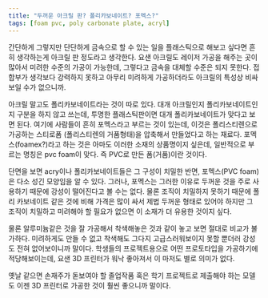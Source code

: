 ```yaml
---
title: "두꺼운 아크릴 판? 폴리카보네이트? 포멕스?"
tags: [foam pvc, poly carbonate plate, acryl]
---
```


간단하게 그렇지만 단단하게 금속으로 할 수 있는 일을 플래스틱으로 해보고 싶다면 흔히 생각하는게 아크릴 판 정도라고 생각한다. 요샌 아크릴도 레이저 가공을 해주는 곳이 많아서 미려한 수준의 가공이 가능한데, 그렇다고 금속을 대체할 수준은 되지 못한다. 접합부가 생각보다 강력하지 못하고 아무리 미려하게 가공하더라도 아크릴의 특성상 비싸보일 수가 없으니까. 

아크릴 말고도 폴리카보네이트라는 것이 따로 있다. 대개 아크릴인지 폴리카보네이트인지 구분을 하지 않고 쓰는데, 투명한 플래스틱판이면 대개 폴리카보네이트가 맞다고 보면 된다. 여기에 사람들이 흔히 포멕스라고 부르는 것이 있는데, 이것은 폴리스티렌으로 가공하는 스티로폼 (폴리스티렌의 거품형태)을 압축해서 만들었다고 하는 재료다. 포멕스(foamex?)라고 하는 것은 아마도 이러한 소재의 상품명이지 싶은데, 일반적으로 부르는 명칭은 pvc foam이 맞다. 즉 PVC로 만든 폼(거품)이란 것이다. 

단면을 보면 acry이나 폴리카보네이트들은 그 구성이 치밀한 반면, 포멕스(PVC foam)은 다소 성긴 모양임을 알 수 있다. 그러나, 포멕스는 그러한 이유로 두꺼운 것을 주로 사용하기 때문에 강성이 떨어진다고 볼 수는 없다. 물론 조직이 치밀하지 못하기 때문에 폴리 카보네이트 같은 것에 비해 가격은 많이 싸서 제법 두꺼운 형태로 있어야 하지만 그 조직이 치밀하고 미려해야 할 필요가 없으면 이 소재가 더 유용한 것이지 싶다.

물론 알루미늄같은 것을 잘 가공해서 착색해놓은 것과 같이 놓고 보면 절대로 비교가 불가하다. 미려하게도 만들 수 없고 착색해도 그다지 고급스러워보이지 못할 뿐더러 강성도 전혀 없어보이니까 말이다. 학생들의 프로젝트용으로 어떤 프로토타입을 가공하기에 적당해보이는데, 요샌 3D 프린터가 워낙 좋아져서 이 마저도 별로 의미가 없다. 

옛날 같으면 손재주가 돋보여야 할 졸업작품 혹은 학기 프로젝트로 제출해야 하는 모델도 이젠 3D 프린터로 가공한 것이 훨씬 좋으니까 말이다. 

